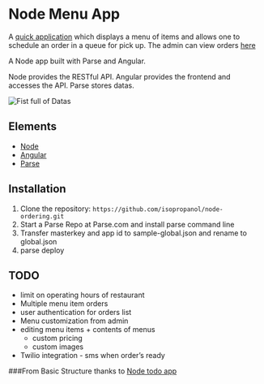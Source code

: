 # Node Menu App

A [quick application](https://ridecell.parseapp.com) which displays a menu of items and allows one to schedule an order in a queue for pick up.  The admin can view orders [here](https://ridecell.parseapp.com/admin)

A Node app built with Parse and Angular.

Node provides the RESTful API. Angular provides the frontend and accesses the API. Parse stores datas.

![Fist full of Datas](http://1.bp.blogspot.com/-f9Fcx2DH3j0/UfhSdDJgRXI/AAAAAAAAA_I/KaYjmr-RHuY/s1600/ST+TNG+A+Fistful+of+Datas+5.jpg)

## Elements

- [Node](http://nodejs.org)
- [Angular](https://angularjs.org/)
- [Parse](http://www.parse.com)

## Installation

1. Clone the repository: `https://github.com/isopropanol/node-ordering.git`
2. Start a Parse Repo at Parse.com and install parse command line
3. Transfer masterkey and app id to sample-global.json and rename to global.json
4. parse deploy

## TODO
 - limit on operating hours of restaurant
 - Multiple menu item orders
 - user authentication for orders list
 - Menu customization from admin
 - editing menu items + contents of menus
	- custom pricing
	- custom images
 - Twilio integration - sms when order’s ready


###From
Basic Structure thanks to [Node todo app](http://scotch.io/series/node-and-angular-to-do-app)